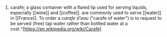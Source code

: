 1. carafe; a glass container with a flared lip used for serving liquids, especially [[wine]] and [[coffee]]. are commonly used to serve [[water]] in [[France]]. To order a *carafe d'eau* ("carafe of water") is to request to be served (free) tap water rather than bottled water at a cost.^[https://en.wikipedia.org/wiki/Carafe]